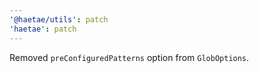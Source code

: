 ```yaml
---
'@haetae/utils': patch
'haetae': patch
---
```


Removed `preConfiguredPatterns` option from `GlobOptions`.
